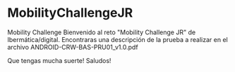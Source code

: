 # MobilityChallengeJR
Mobility Challenge
Bienvenido al reto "Mobility Challenge JR" de Ibermática/digital.
Encontraras una descripción de la prueba a realizar en el archivo
ANDROID-CRW-BAS-PRU01_v1.0.pdf

Que tengas mucha suerte!
Saludos!
